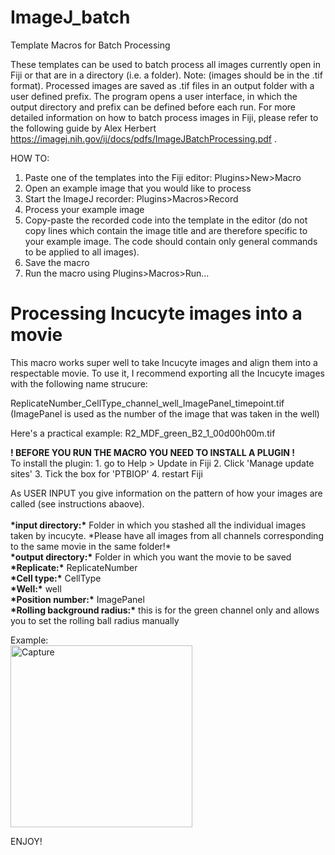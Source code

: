 # ImageJ_batch
Template Macros for Batch Processing

These templates can be used to batch process all images currently open in Fiji or that are in a directory (i.e. a folder). Note: (images should be in the .tif format).
Processed images are saved as .tif files in an output folder with a user defined prefix.
The program opens a user interface, in which the output directory and prefix can be defined before each run.
For more detailed information on how to batch process images in Fiji, please refer to the following guide by Alex Herbert https://imagej.nih.gov/ij/docs/pdfs/ImageJBatchProcessing.pdf .

HOW TO:
   1. Paste one of the templates into the Fiji editor: Plugins>New>Macro
   2. Open an example image that you would like to process
   3. Start the ImageJ recorder: Plugins>Macros>Record
   4. Process your example image
   5. Copy-paste the recorded code into the template in the editor (do not copy lines which contain the image title and are therefore specific to your example image. 
      The code should contain only general commands to be applied to all images).
   6. Save the macro 
   7. Run the macro using Plugins>Macros>Run... 



# Processing Incucyte images into a movie

<p>This macro works super well to take Incucyte images and align them into a respectable movie.
To use it, I recommend exporting all the Incucyte images with the following name strucure:</p>

<p>ReplicateNumber_CellType_channel_well_ImagePanel_timepoint.tif  (ImagePanel is used as the number of the image that was taken in the well)</p>

<p>Here's a practical example: 
R2_MDF_green_B2_1_00d00h00m.tif</p>

<p><strong> ! BEFORE YOU RUN THE MACRO YOU NEED TO INSTALL A PLUGIN ! </strong> <br>  
To install the plugin:
1. go to Help > Update in Fiji
2. Click 'Manage update sites'
3. Tick the box for 'PTBIOP'
4. restart Fiji</p>
   
<p>As USER INPUT you give information on the pattern of how your images are called (see instructions abaove).<br><br>
<b>*input directory:*</b>   Folder in which you stashed all the individual images taken by incucyte. 
*Please have all images from all channels corresponding to the same movie in the same folder!* <br>
<b>*output directory:*</b>   Folder in which you want the movie to be saved <br>
<b>*Replicate:*</b>   ReplicateNumber <br>
<b>*Cell type:*</b>    CellType <br>
<b>*Well:*</b>   well<br>
<b>*Position number:*</b>   ImagePanel <br>
<b>*Rolling background radius:*</b>    this is for the green channel only and allows you to set the rolling ball radius manually</p>

<p>Example: <br>
<img width="291" alt="Capture" src="https://user-images.githubusercontent.com/87492099/149831113-2f0993aa-4f4f-4e47-9b2b-ac22b0fb894c.PNG">
</p>


<p>ENJOY!</p>
